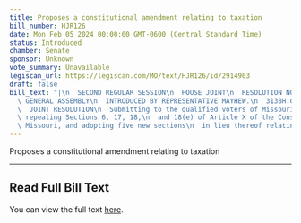 ```yaml
---
title: Proposes a constitutional amendment relating to taxation
bill_number: HJR126
date: Mon Feb 05 2024 00:00:00 GMT-0600 (Central Standard Time)
status: Introduced
chamber: Senate
sponsor: Unknown
vote_summary: Unavailable
legiscan_url: https://legiscan.com/MO/text/HJR126/id/2914903
draft: false
bill_text: "|\n  SECOND REGULAR SESSION\n  HOUSE JOINT\n  RESOLUTION NO. 126\n  102ND\
  \ GENERAL ASSEMBLY\n  INTRODUCED BY REPRESENTATIVE MAYHEW.\n  3138H.03I DANARADEMANMILLER,ChiefClerk\n\
  \  JOINT RESOLUTION\n  Submitting to the qualified voters of Missouri an amendment\
  \ repealing Sections 6, 17, 18,\n  and 18(e) of Article X of the Constitution of\
  \ Missouri, and adopting five new sections\n  in lieu thereof relating to taxation."
---
```

Proposes a constitutional amendment relating to taxation

---

## Read Full Bill Text

You can view the full text [here](https://legiscan.com/MO/text/HJR126/id/2914903).

